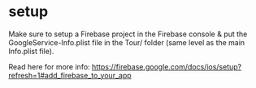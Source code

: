 # setup
Make sure to setup a Firebase project in the Firebase console & put the GoogleService-Info.plist file in the Tour/ folder (same level as the main Info.plist file).

Read here for more info: https://firebase.google.com/docs/ios/setup?refresh=1#add_firebase_to_your_app